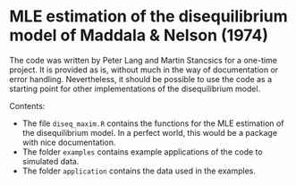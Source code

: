 # MLE estimation of the disequilibrium model of Maddala &amp; Nelson (1974)

The code was written by Peter Lang and Martin Stancsics for a one-time project.
It is provided as is, without much in the way of documentation or error handling.
Nevertheless, it should be possible to use the code as a starting point for other implementations of the disequilibrium model.

Contents:
 - The file `diseq_maxim.R` contains the functions for the MLE estimation of the disequilibrium model. In a perfect world, this would be a package with nice documentation.
 - The folder `examples` contains example applications of the code to simulated data.
 - The folder `application` contains the data used in the examples.
